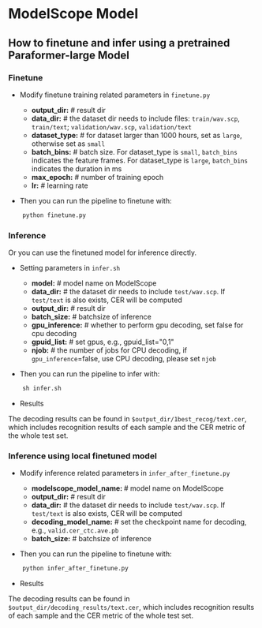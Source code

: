 # ModelScope Model

## How to finetune and infer using a pretrained Paraformer-large Model

### Finetune

- Modify finetune training related parameters in `finetune.py`
    - <strong>output_dir:</strong> # result dir
    - <strong>data_dir:</strong> # the dataset dir needs to include files: `train/wav.scp`, `train/text`; `validation/wav.scp`, `validation/text`
    - <strong>dataset_type:</strong> # for dataset larger than 1000 hours, set as `large`, otherwise set as `small`
    - <strong>batch_bins:</strong> # batch size. For dataset_type is `small`, `batch_bins` indicates the feature frames. For dataset_type is `large`, `batch_bins` indicates the duration in ms
    - <strong>max_epoch:</strong> # number of training epoch
    - <strong>lr:</strong> # learning rate

- Then you can run the pipeline to finetune with:
```python
    python finetune.py
```

### Inference

Or you can use the finetuned model for inference directly.

- Setting parameters in `infer.sh`
    - <strong>model:</strong> # model name on ModelScope
    - <strong>data_dir:</strong> # the dataset dir needs to include `test/wav.scp`. If `test/text` is also exists, CER will be computed
    - <strong>output_dir:</strong> # result dir
    - <strong>batch_size:</strong> # batchsize of inference
    - <strong>gpu_inference:</strong> # whether to perform gpu decoding, set false for cpu decoding
    - <strong>gpuid_list:</strong> # set gpus, e.g., gpuid_list="0,1"
    - <strong>njob:</strong> # the number of jobs for CPU decoding, if `gpu_inference`=false, use CPU decoding, please set `njob`

- Then you can run the pipeline to infer with:
```python
    sh infer.sh
```

- Results

The decoding results can be found in `$output_dir/1best_recog/text.cer`, which includes recognition results of each sample and the CER metric of the whole test set.

### Inference using local finetuned model

- Modify inference related parameters in `infer_after_finetune.py`
    - <strong>modelscope_model_name: </strong> # model name on ModelScope
    - <strong>output_dir:</strong> # result dir
    - <strong>data_dir:</strong> # the dataset dir needs to include `test/wav.scp`. If `test/text` is also exists, CER will be computed
    - <strong>decoding_model_name:</strong> # set the checkpoint name for decoding, e.g., `valid.cer_ctc.ave.pb`
    - <strong>batch_size:</strong> # batchsize of inference  

- Then you can run the pipeline to finetune with:
```python
    python infer_after_finetune.py
```

- Results

The decoding results can be found in `$output_dir/decoding_results/text.cer`, which includes recognition results of each sample and the CER metric of the whole test set.
